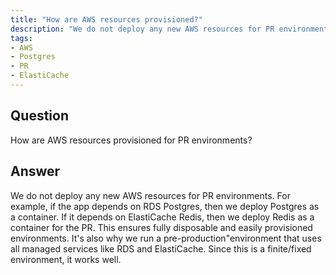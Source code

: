 ```yaml
---
title: "How are AWS resources provisioned?"
description: "We do not deploy any new AWS resources for PR environments."
tags:
- AWS
- Postgres
- PR
- ElastiCache
---
```


## Question

How are AWS resources provisioned for PR environments?


## Answer

We do not deploy any new AWS resources for PR environments. For example, if the app depends on RDS Postgres, then we deploy Postgres as a container. If it depends on ElastiCache Redis, then we deploy Redis as a container for the PR. This ensures fully disposable and easily provisioned environments. It's also why we run a pre-production"environment that uses all managed services like RDS and ElastiCache. Since this is a finite/fixed environment, it works well.
